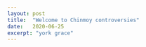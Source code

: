 ```yaml
---
layout: post
title:  "Welcome to Chinmoy controversies"
date:   2020-06-25
excerpt: "york grace"
---
```

